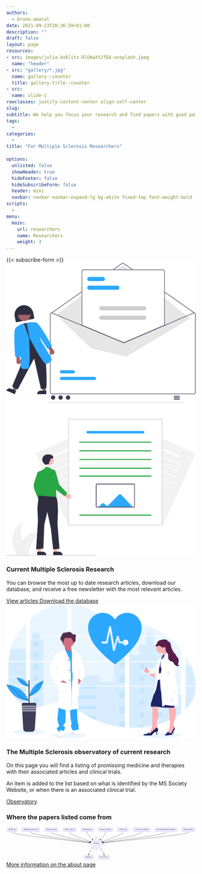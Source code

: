 ```yaml
---
authors:
  - bruno-amaral
date: 2021-09-23T20:36:59+01:00
description: ""
draft: false
layout: page
resources: 
- src: images/julia-koblitz-RlOAwXt2fEA-unsplash.jpeg
  name: "header"
- src: "gallery/*.jpg"
  name: gallery-:counter
  title: gallery-title-:counter
- src:
  name: slide-1
rowclasses: justify-content-center align-self-center
slug:
subtitle: We help you focus your research and find papers with good patient outcomes
tags: 
  - 
categories: 
  - 
title: "For Multiple Sclerosis Researchers"

options:
  unlisted: false
  showHeader: true
  hideFooter: false
  hideSubscribeForm: false
  header: mini
  navbar: navbar navbar-expand-lg bg-white fixed-top font-weight-bold
scripts:
  - 
menu:
  main:
    url: researchers
    name: Researchers
    weight: 3
---
```


</div>

<div class="row justify-content-center align-self-center mb-5 mt-5 p-md-5">
  <div class="col-md-5 col-12 justify-content-center align-self-center ">
      <div class="col-md-12 ml-auto mr-auto">
                {{< subscribe-form >}}
              </div>
  </div>
  <div class="col-md-5 col-12 justify-content-center align-self-center">
    <img src="images/undraw_subscribe_vspl.svg" class="w-50 align-middle d-none d-md-block ml-auto mr-auto" alt="Email newsletter" loading="lazy"/>
  </div>  
</div>


<div class="row justify-content-center align-self-center mb-5 mt-5 p-md-5 bg-grey">

<div class="col-md-5 col-12 justify-content-center align-self-center align-right">
  <img src="images/undraw_Online_articles_re_yrkj.svg" class="float-right w-75 align-middle d-none d-md-block" alt="medical doctors" loading="lazy"/>
  </div>
  <div class="col-md-5 col-12 justify-content-center align-self-center">
  
  <h3 class="title">Current Multiple Sclerosis Research</h3>
  
  <p class="lead font-weight-normal">You can browse the most up to date research articles, download our database, and receive a free newsletter with the most relevant articles.</p>
      <a href='{{< ref "/articles/_index.md" >}}' class="btn btn-primary btn-round btn-lg font-weight-bold " data-umami-event="click--view-articles-researchers-page">View articles <i class="fas fa-arrow-circle-right"></i></a>
      <a href='{{< ref "/downloads/_index.md" >}}' class="btn btn-success btn-round btn-lg font-weight-bold " data-umami-event="click--downloads-researchers-page">Download the database <i class="fas fa-download"></i></a>
  </div>
</div>



<div class="row justify-content-center align-self-center mb-5 p-md-5">
<div class="col-md-5 col-12 justify-content-center align-self-center align-right ">
  <img src="images/undraw_medicine_b1ol.svg" class="w-50 align-middle d-none d-md-block float-left" alt="medical doctors" loading="lazy" />
  </div>
  <div class="col-md-5 col-12 justify-content-center align-self-center">
  
  <h3 class="title">The Multiple Sclerosis observatory of current research</h3>
  
  <p class="lead font-weight-bold">On this page you will find a listing of promissing medicine and therapies with their associated articles and clinical trials.</p>
  
  <p>An item is added to the list based on what is identified by the MS Society Website, or when there is an associated clinical trial.</p>
  <a href='{{< ref "/observatory/_index.md" >}}' class="btn btn-success btn-round btn-lg font-weight-bold " data-umami-event="click--observatory-researchers-page">Observatory <i class="fas fa-arrow-circle-right"></i></a>
</div>  
</div>

<div class="row justify-content-center align-self-center mb-5 p-md-5">
<div class="col-md-12"><h3 class="title text-center">Where the papers listed come from</h3></div>
<div class="col-md-10 mx-auto">
<svg aria-roledescription="flowchart-v2" role="graphics-document document" viewBox="-8 -8 1887.921875 329.3125" style="max-width: 100%;" xmlns="http://www.w3.org/2000/svg" width="100%" id="graph-div" height="100%" xmlns:xlink="http://www.w3.org/1999/xlink"><style>@import url("https://cdnjs.cloudflare.com/ajax/libs/font-awesome/6.4.0/css/all.min.css");'</style><style>#graph-div{font-family:"trebuchet ms",verdana,arial,sans-serif;font-size:16px;fill:#333;}#graph-div .error-icon{fill:#552222;}#graph-div .error-text{fill:#552222;stroke:#552222;}#graph-div .edge-thickness-normal{stroke-width:2px;}#graph-div .edge-thickness-thick{stroke-width:3.5px;}#graph-div .edge-pattern-solid{stroke-dasharray:0;}#graph-div .edge-pattern-dashed{stroke-dasharray:3;}#graph-div .edge-pattern-dotted{stroke-dasharray:2;}#graph-div .marker{fill:#333333;stroke:#333333;}#graph-div .marker.cross{stroke:#333333;}#graph-div svg{font-family:"trebuchet ms",verdana,arial,sans-serif;font-size:16px;}#graph-div .label{font-family:"trebuchet ms",verdana,arial,sans-serif;color:#333;}#graph-div .cluster-label text{fill:#333;}#graph-div .cluster-label span,#graph-div p{color:#333;}#graph-div .label text,#graph-div span,#graph-div p{fill:#333;color:#333;}#graph-div .node rect,#graph-div .node circle,#graph-div .node ellipse,#graph-div .node polygon,#graph-div .node path{fill:#ECECFF;stroke:#9370DB;stroke-width:1px;}#graph-div .flowchart-label text{text-anchor:middle;}#graph-div .node .label{text-align:center;}#graph-div .node.clickable{cursor:pointer;}#graph-div .arrowheadPath{fill:#333333;}#graph-div .edgePath .path{stroke:#333333;stroke-width:2.0px;}#graph-div .flowchart-link{stroke:#333333;fill:none;}#graph-div .edgeLabel{background-color:#e8e8e8;text-align:center;}#graph-div .edgeLabel rect{opacity:0.5;background-color:#e8e8e8;fill:#e8e8e8;}#graph-div .labelBkg{background-color:rgba(232, 232, 232, 0.5);}#graph-div .cluster rect{fill:#ffffde;stroke:#aaaa33;stroke-width:1px;}#graph-div .cluster text{fill:#333;}#graph-div .cluster span,#graph-div p{color:#333;}#graph-div div.mermaidTooltip{position:absolute;text-align:center;max-width:200px;padding:2px;font-family:"trebuchet ms",verdana,arial,sans-serif;font-size:12px;background:hsl(80, 100%, 96.2745098039%);border:1px solid #aaaa33;border-radius:2px;pointer-events:none;z-index:100;}#graph-div .flowchartTitleText{text-anchor:middle;font-size:18px;fill:#333;}#graph-div :root{--mermaid-font-family:"trebuchet ms",verdana,arial,sans-serif;}</style><g><marker orient="auto" markerHeight="12" markerWidth="12" markerUnits="userSpaceOnUse" refY="5" refX="10" viewBox="0 0 10 10" class="marker flowchart" id="flowchart-pointEnd"><path style="stroke-width: 1; stroke-dasharray: 1, 0;" class="arrowMarkerPath" d="M 0 0 L 10 5 L 0 10 z"></path></marker><marker orient="auto" markerHeight="12" markerWidth="12" markerUnits="userSpaceOnUse" refY="5" refX="0" viewBox="0 0 10 10" class="marker flowchart" id="flowchart-pointStart"><path style="stroke-width: 1; stroke-dasharray: 1, 0;" class="arrowMarkerPath" d="M 0 5 L 10 10 L 10 0 z"></path></marker><marker orient="auto" markerHeight="11" markerWidth="11" markerUnits="userSpaceOnUse" refY="5" refX="11" viewBox="0 0 10 10" class="marker flowchart" id="flowchart-circleEnd"><circle style="stroke-width: 1; stroke-dasharray: 1, 0;" class="arrowMarkerPath" r="5" cy="5" cx="5"></circle></marker><marker orient="auto" markerHeight="11" markerWidth="11" markerUnits="userSpaceOnUse" refY="5" refX="-1" viewBox="0 0 10 10" class="marker flowchart" id="flowchart-circleStart"><circle style="stroke-width: 1; stroke-dasharray: 1, 0;" class="arrowMarkerPath" r="5" cy="5" cx="5"></circle></marker><marker orient="auto" markerHeight="11" markerWidth="11" markerUnits="userSpaceOnUse" refY="5.2" refX="12" viewBox="0 0 11 11" class="marker cross flowchart" id="flowchart-crossEnd"><path style="stroke-width: 2; stroke-dasharray: 1, 0;" class="arrowMarkerPath" d="M 1,1 l 9,9 M 10,1 l -9,9"></path></marker><marker orient="auto" markerHeight="11" markerWidth="11" markerUnits="userSpaceOnUse" refY="5.2" refX="-1" viewBox="0 0 11 11" class="marker cross flowchart" id="flowchart-crossStart"><path style="stroke-width: 2; stroke-dasharray: 1, 0;" class="arrowMarkerPath" d="M 1,1 l 9,9 M 10,1 l -9,9"></path></marker><g class="root"><g class="clusters"></g><g class="edgePaths"><path marker-end="url(#flowchart-pointEnd)" style="fill:none;" class="edge-thickness-normal edge-pattern-solid flowchart-link LS-APTA LE-Gregory" id="L-APTA-Gregory-0" d="M49.58984375,39L49.58984375,43.166666666666664C49.58984375,47.333333333333336,49.58984375,55.666666666666664,179.52351241548354,74.23918289701645C309.45718108096713,92.81169912736623,569.3245184119343,121.62339825473242,699.2581870774178,136.02924781841554L829.1918557429013,150.43509738209863"></path><path marker-end="url(#flowchart-pointEnd)" style="fill:none;" class="edge-thickness-normal edge-pattern-solid flowchart-link LS-BioMedCentral LE-Gregory" id="L-BioMedCentral-Gregory-0" d="M236.8828125,39L236.8828125,43.166666666666664C236.8828125,47.333333333333336,236.8828125,55.666666666666664,335.882451351803,73.95771791903034C434.88209020360597,92.24876917139402,632.8813679072119,120.49753834278802,731.8810067590149,134.62192292848502L830.880645610818,148.74630751418204"></path><path marker-end="url(#flowchart-pointEnd)" style="fill:none;" class="edge-thickness-normal edge-pattern-solid flowchart-link LS-JNeurosci LE-Gregory" id="L-JNeurosci-Gregory-0" d="M441.38671875,39L441.38671875,43.166666666666664C441.38671875,47.333333333333336,441.38671875,55.666666666666664,506.832316305676,73.42777484015734C572.277913861352,91.18888301364802,703.1691089727041,118.37776602729603,768.6147065283799,131.97220753412003L834.0603040840559,145.56664904094404"></path><path marker-end="url(#flowchart-pointEnd)" style="fill:none;" class="edge-thickness-normal edge-pattern-solid flowchart-link LS-PEDro LE-Gregory" id="L-PEDro-Gregory-0" d="M623.01953125,39L623.01953125,43.166666666666664C623.01953125,47.333333333333336,623.01953125,55.666666666666664,659.1695518253985,72.45121640376819C695.3195724007969,89.23576614086971,767.6196135515938,114.47153228173944,803.7696341269924,127.0894153521743L839.9196547023909,139.70729842260917"></path><path marker-end="url(#flowchart-pointEnd)" style="fill:none;" class="edge-thickness-normal edge-pattern-solid flowchart-link LS-PubMed LE-Gregory" id="L-PubMed-Gregory-0" d="M798.7109375,39L798.7109375,43.166666666666664C798.7109375,47.333333333333336,798.7109375,55.666666666666664,808.3623667653541,69.66790667214603C818.0137960307079,83.66914667762539,837.3166545614158,103.3382933552508,846.9680838267699,113.17286669406349L856.6195130921238,123.00744003287619"></path><path marker-end="url(#flowchart-pointEnd)" style="fill:none;" class="edge-thickness-normal edge-pattern-solid flowchart-link LS-Reuters LE-Gregory" id="L-Reuters-Gregory-0" d="M980.54296875,39L980.54296875,43.166666666666664C980.54296875,47.333333333333336,980.54296875,55.666666666666664,971.0582061513127,69.66790667214603C961.5734435526255,83.66914667762539,942.6039183552508,103.3382933552508,933.1191557565635,113.17286669406349L923.6343931578762,123.00744003287619"></path><path marker-end="url(#flowchart-pointEnd)" style="fill:none;" class="edge-thickness-normal edge-pattern-solid flowchart-link LS-Scielo LE-Gregory" id="L-Scielo-Gregory-0" d="M1154.88671875,39L1154.88671875,43.166666666666664C1154.88671875,47.333333333333336,1154.88671875,55.666666666666664,1119.1170241667116,72.44026635421157C1083.347329583423,89.21386604175648,1011.8079404168462,114.42773208351296,976.0382458335579,127.0346651043912L940.2685512502694,139.64159812526944"></path><path marker-end="url(#flowchart-pointEnd)" style="fill:none;" class="edge-thickness-normal edge-pattern-solid flowchart-link LS-TheLancet LE-Gregory" id="L-TheLancet-Gregory-0" d="M1342.046875,39L1342.046875,43.166666666666664C1342.046875,47.333333333333336,1342.046875,55.666666666666664,1276.0861411915305,73.44258650403053C1210.1254073830612,91.21850634139439,1078.2039397661222,118.43701268278875,1012.2432059576527,132.04626585348595L946.2824721491831,145.65551902418312"></path><path marker-end="url(#flowchart-pointEnd)" style="fill:none;" class="edge-thickness-normal edge-pattern-solid flowchart-link LS-MsRelDis LE-Gregory" id="L-MsRelDis-Gregory-0" d="M1583.77734375,39L1583.77734375,43.166666666666664C1583.77734375,47.333333333333336,1583.77734375,55.666666666666664,1478.1170930828375,74.03148110367097C1372.4568424156753,92.39629554067528,1161.1363410813506,120.79259108135057,1055.4760904141883,134.9907388516882L949.8158397470258,149.18888662202585"></path><path marker-end="url(#flowchart-pointEnd)" style="fill:none;" class="edge-thickness-normal edge-pattern-solid flowchart-link LS-Manual LE-Gregory" id="L-Manual-Gregory-0" d="M1806.8203125,39L1806.8203125,43.166666666666664C1806.8203125,47.333333333333336,1806.8203125,55.666666666666664,1664.2795223263336,74.32476972216689C1521.738732152667,92.98287277766711,1236.6571518053343,121.96574555533421,1094.1163616316678,136.4571819441678L951.5755714580013,150.94861833300132"></path><path marker-end="url(#flowchart-pointEnd)" style="fill:none;" class="edge-thickness-normal edge-pattern-solid flowchart-link LS-Gregory LE-Website" id="L-Gregory-Website-0" d="M859.4921631692927,194.1777100442927L851.7359823285773,203.36684170357725C843.9798014878619,212.55597336286178,828.4674398064309,230.9342366814309,820.7112589657154,244.29003500738213C812.955078125,257.6458333333333,812.955078125,265.9791666666667,812.955078125,270.1458333333333L812.955078125,274.3125"></path><path marker-end="url(#flowchart-pointEnd)" style="fill:none;" class="edge-thickness-normal edge-pattern-solid flowchart-link LS-Gregory LE-Newsletter" id="L-Gregory-Newsletter-0" d="M920.7617430807073,194.1777100442927L928.3512572547561,203.36684170357725C935.9407714288049,212.55597336286178,951.1197997769024,230.9342366814309,958.7093139509512,244.29003500738213C966.298828125,257.6458333333333,966.298828125,265.9791666666667,966.298828125,270.1458333333333L966.298828125,274.3125"></path></g><g class="edgeLabels"><g class="edgeLabel"><g transform="translate(0, 0)" class="label"><foreignObject height="0" width="0"><div style="display: inline-block; white-space: nowrap;" xmlns="http://www.w3.org/1999/xhtml"><span class="edgeLabel"></span></div></foreignObject></g></g><g class="edgeLabel"><g transform="translate(0, 0)" class="label"><foreignObject height="0" width="0"><div style="display: inline-block; white-space: nowrap;" xmlns="http://www.w3.org/1999/xhtml"><span class="edgeLabel"></span></div></foreignObject></g></g><g class="edgeLabel"><g transform="translate(0, 0)" class="label"><foreignObject height="0" width="0"><div style="display: inline-block; white-space: nowrap;" xmlns="http://www.w3.org/1999/xhtml"><span class="edgeLabel"></span></div></foreignObject></g></g><g class="edgeLabel"><g transform="translate(0, 0)" class="label"><foreignObject height="0" width="0"><div style="display: inline-block; white-space: nowrap;" xmlns="http://www.w3.org/1999/xhtml"><span class="edgeLabel"></span></div></foreignObject></g></g><g class="edgeLabel"><g transform="translate(0, 0)" class="label"><foreignObject height="0" width="0"><div style="display: inline-block; white-space: nowrap;" xmlns="http://www.w3.org/1999/xhtml"><span class="edgeLabel"></span></div></foreignObject></g></g><g class="edgeLabel"><g transform="translate(0, 0)" class="label"><foreignObject height="0" width="0"><div style="display: inline-block; white-space: nowrap;" xmlns="http://www.w3.org/1999/xhtml"><span class="edgeLabel"></span></div></foreignObject></g></g><g class="edgeLabel"><g transform="translate(0, 0)" class="label"><foreignObject height="0" width="0"><div style="display: inline-block; white-space: nowrap;" xmlns="http://www.w3.org/1999/xhtml"><span class="edgeLabel"></span></div></foreignObject></g></g><g class="edgeLabel"><g transform="translate(0, 0)" class="label"><foreignObject height="0" width="0"><div style="display: inline-block; white-space: nowrap;" xmlns="http://www.w3.org/1999/xhtml"><span class="edgeLabel"></span></div></foreignObject></g></g><g class="edgeLabel"><g transform="translate(0, 0)" class="label"><foreignObject height="0" width="0"><div style="display: inline-block; white-space: nowrap;" xmlns="http://www.w3.org/1999/xhtml"><span class="edgeLabel"></span></div></foreignObject></g></g><g class="edgeLabel"><g transform="translate(0, 0)" class="label"><foreignObject height="0" width="0"><div style="display: inline-block; white-space: nowrap;" xmlns="http://www.w3.org/1999/xhtml"><span class="edgeLabel"></span></div></foreignObject></g></g><g class="edgeLabel"><g transform="translate(0, 0)" class="label"><foreignObject height="0" width="0"><div style="display: inline-block; white-space: nowrap;" xmlns="http://www.w3.org/1999/xhtml"><span class="edgeLabel"></span></div></foreignObject></g></g><g class="edgeLabel"><g transform="translate(0, 0)" class="label"><foreignObject height="0" width="0"><div style="display: inline-block; white-space: nowrap;" xmlns="http://www.w3.org/1999/xhtml"><span class="edgeLabel"></span></div></foreignObject></g></g></g><g class="nodes"><g transform="translate(49.58984375, 19.5)" id="flowchart-APTA-186" class="node default default flowchart-label"><rect height="39" width="99.1796875" y="-19.5" x="-49.58984375" ry="0" rx="0" style="" class="basic label-container"></rect><g transform="translate(-42.08984375, -12)" style="" class="label"><rect></rect><foreignObject height="24" width="84.1796875"><div style="display: inline-block; white-space: nowrap;" xmlns="http://www.w3.org/1999/xhtml"><span class="nodeLabel"><i class="fa fa-newspaper"></i> APTA.org</span></div></foreignObject></g></g><g transform="translate(889.626953125, 156.65625)" id="flowchart-Gregory-187" class="node default default flowchart-label"><polygon style="" transform="translate(-67.65625,67.65625)" class="label-container" points="67.65625,0 135.3125,-67.65625 67.65625,-135.3125 0,-67.65625"></polygon><g transform="translate(-40.65625, -12)" style="" class="label"><rect></rect><foreignObject height="24" width="81.3125"><div style="display: inline-block; white-space: nowrap;" xmlns="http://www.w3.org/1999/xhtml"><span class="nodeLabel"><i class="fa fa-robot"></i> Gregory</span></div></foreignObject></g></g><g transform="translate(236.8828125, 19.5)" id="flowchart-BioMedCentral-188" class="node default default flowchart-label"><rect height="39" width="175.40625" y="-19.5" x="-87.703125" ry="0" rx="0" style="" class="basic label-container"></rect><g transform="translate(-80.203125, -12)" style="" class="label"><rect></rect><foreignObject height="24" width="160.40625"><div style="display: inline-block; white-space: nowrap;" xmlns="http://www.w3.org/1999/xhtml"><span class="nodeLabel"><i class="fa fa-newspaper"></i> BioMedCentral.com</span></div></foreignObject></g></g><g transform="translate(441.38671875, 19.5)" id="flowchart-JNeurosci-190" class="node default default flowchart-label"><rect height="39" width="133.6015625" y="-19.5" x="-66.80078125" ry="0" rx="0" style="" class="basic label-container"></rect><g transform="translate(-59.30078125, -12)" style="" class="label"><rect></rect><foreignObject height="24" width="118.6015625"><div style="display: inline-block; white-space: nowrap;" xmlns="http://www.w3.org/1999/xhtml"><span class="nodeLabel"><i class="fa fa-newspaper"></i> JNeurosci.org</span></div></foreignObject></g></g><g transform="translate(623.01953125, 19.5)" id="flowchart-PEDro-192" class="node default default flowchart-label"><rect height="39" width="129.6640625" y="-19.5" x="-64.83203125" ry="0" rx="0" style="" class="basic label-container"></rect><g transform="translate(-57.33203125, -12)" style="" class="label"><rect></rect><foreignObject height="24" width="114.6640625"><div style="display: inline-block; white-space: nowrap;" xmlns="http://www.w3.org/1999/xhtml"><span class="nodeLabel"><i class="fa fa-newspaper"></i> PEDro.org.au</span></div></foreignObject></g></g><g transform="translate(798.7109375, 19.5)" id="flowchart-PubMed-194" class="node default default flowchart-label"><rect height="39" width="121.71875" y="-19.5" x="-60.859375" ry="0" rx="0" style="" class="basic label-container"></rect><g transform="translate(-53.359375, -12)" style="" class="label"><rect></rect><foreignObject height="24" width="106.71875"><div style="display: inline-block; white-space: nowrap;" xmlns="http://www.w3.org/1999/xhtml"><span class="nodeLabel"><i class="fa fa-newspaper"></i> PubMed.gov</span></div></foreignObject></g></g><g transform="translate(980.54296875, 19.5)" id="flowchart-Reuters-196" class="node default default flowchart-label"><rect height="39" width="141.9453125" y="-19.5" x="-70.97265625" ry="0" rx="0" style="" class="basic label-container"></rect><g transform="translate(-63.47265625, -12)" style="" class="label"><rect></rect><foreignObject height="24" width="126.9453125"><div style="display: inline-block; white-space: nowrap;" xmlns="http://www.w3.org/1999/xhtml"><span class="nodeLabel"><i class="fa fa-newspaper"></i> Reuters Health</span></div></foreignObject></g></g><g transform="translate(1154.88671875, 19.5)" id="flowchart-Scielo-198" class="node default default flowchart-label"><rect height="39" width="106.7421875" y="-19.5" x="-53.37109375" ry="0" rx="0" style="" class="basic label-container"></rect><g transform="translate(-45.87109375, -12)" style="" class="label"><rect></rect><foreignObject height="24" width="91.7421875"><div style="display: inline-block; white-space: nowrap;" xmlns="http://www.w3.org/1999/xhtml"><span class="nodeLabel"><i class="fa fa-newspaper"></i> Scielo.org</span></div></foreignObject></g></g><g transform="translate(1342.046875, 19.5)" id="flowchart-TheLancet-200" class="node default default flowchart-label"><rect height="39" width="167.578125" y="-19.5" x="-83.7890625" ry="0" rx="0" style="" class="basic label-container"></rect><g transform="translate(-76.2890625, -12)" style="" class="label"><rect></rect><foreignObject height="24" width="152.578125"><div style="display: inline-block; white-space: nowrap;" xmlns="http://www.w3.org/1999/xhtml"><span class="nodeLabel"><i class="fa fa-newspaper"></i> The Lancet Health</span></div></foreignObject></g></g><g transform="translate(1583.77734375, 19.5)" id="flowchart-MsRelDis-202" class="node default default flowchart-label"><rect height="39" width="215.8828125" y="-19.5" x="-107.94140625" ry="0" rx="0" style="" class="basic label-container"></rect><g transform="translate(-100.44140625, -12)" style="" class="label"><rect></rect><foreignObject height="24" width="200.8828125"><div style="display: inline-block; white-space: nowrap;" xmlns="http://www.w3.org/1999/xhtml"><span class="nodeLabel"><i class="fa fa-newspaper"></i> MS and Related Disorders</span></div></foreignObject></g></g><g transform="translate(1806.8203125, 19.5)" id="flowchart-Manual-204" class="node default default flowchart-label"><rect height="39" width="130.203125" y="-19.5" x="-65.1015625" ry="0" rx="0" style="" class="basic label-container"></rect><g transform="translate(-57.6015625, -12)" style="" class="label"><rect></rect><foreignObject height="24" width="115.203125"><div style="display: inline-block; white-space: nowrap;" xmlns="http://www.w3.org/1999/xhtml"><span class="nodeLabel"><i class="fa fa-keyboard"></i> Manual Input</span></div></foreignObject></g></g><g transform="translate(812.955078125, 293.8125)" id="flowchart-Website-207" class="node default default flowchart-label"><rect height="39" width="92.46875" y="-19.5" x="-46.234375" ry="5" rx="5" style="" class="basic label-container"></rect><g transform="translate(-38.734375, -12)" style="" class="label"><rect></rect><foreignObject height="24" width="77.46875"><div style="display: inline-block; white-space: nowrap;" xmlns="http://www.w3.org/1999/xhtml"><span class="nodeLabel"><i class="fa fa-globe"></i> Website</span></div></foreignObject></g></g><g transform="translate(966.298828125, 293.8125)" id="flowchart-Newsletter-209" class="node default default flowchart-label"><rect height="39" width="114.21875" y="-19.5" x="-57.109375" ry="5" rx="5" style="" class="basic label-container"></rect><g transform="translate(-49.609375, -12)" style="" class="label"><rect></rect><foreignObject height="24" width="99.21875"><div style="display: inline-block; white-space: nowrap;" xmlns="http://www.w3.org/1999/xhtml"><span class="nodeLabel"><i class="fa fa-envelope"></i> Newsletter</span></div></foreignObject></g></g></g></g></g></svg>
</div>
<div class="col-md-12 text-center">
  <a href='{{< ref "/about/index.md" >}}' class="btn btn-primary btn-round btn-lg font-weight-bold " data-umami-event="click--more-info-on-sources-researchers-page">More information on the about page <i class="fas fa-arrow-circle-right"></i></a>
</div>
</div>